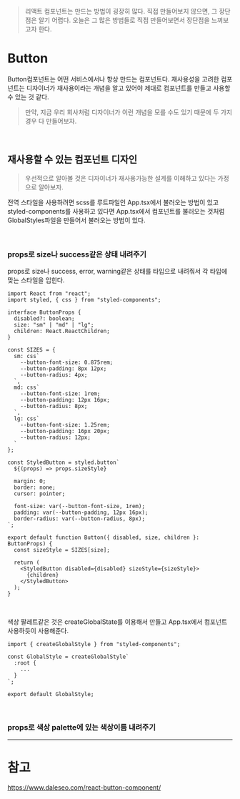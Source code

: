 > 리액트 컴포넌트는 만드는 방법이 굉장히 많다. 직접 만들어보지 않으면, 그 장단점은 알기 어렵다. 오늘은 그 많은 방법들로 직접 만들어보면서 장단점을 느껴보고자 한다.



# Button

Button컴포넌트는 어떤 서비스에서나 항상 만드는 컴포넌트다. 재사용성을 고려한 컴포넌트는 디자이너가 재사용이라는 개념을 알고 있어야 제대로 컴포넌트를 만들고 사용할 수 있는 것 같다.

> 만약, 지금 우리 회사처럼 디자이너가 이런 개념을 모를 수도 있기 때문에 두 가지 경우 다 만들어보자.

<br />

## 재사용할 수 있는 컴포넌트 디자인

> 우선적으로 알아볼 것은 디자이너가 재사용가능한 설계를 이해하고 있다는 가정으로 알아보자.

전역 스타일을 사용하려면 scss를 루트파일인 App.tsx에서 불러오는 방법이 있고 styled-components를 사용하고 있다면 App.tsx에서 컴포넌트를 불러오는 것처럼 GlobalStyles파일을 만들어서 불러오는 방법이 있다.

<br />

### props로 size나 success같은 상태 내려주기

props로 size나 success, error, warning같은 상태를 타입으로 내려줘서 각 타입에 맞는 스타일을 입힌다.

```tsx
import React from "react";
import styled, { css } from "styled-components";

interface ButtonProps {
  disabled?: boolean;
  size: "sm" | "md" | "lg";
  children: React.ReactChildren;
}

const SIZES = {
  sm: css`
    --button-font-size: 0.875rem;
    --button-padding: 8px 12px;
    --button-radius: 4px;
  `,
  md: css`
    --button-font-size: 1rem;
    --button-padding: 12px 16px;
    --button-radius: 8px;
  `,
  lg: css`
    --button-font-size: 1.25rem;
    --button-padding: 16px 20px;
    --button-radius: 12px;
  `
};

const StyledButton = styled.button`
  ${(props) => props.sizeStyle}

  margin: 0;
  border: none;
  cursor: pointer;

  font-size: var(--button-font-size, 1rem);
  padding: var(--button-padding, 12px 16px);
  border-radius: var(--button-radius, 8px);
`;

export default function Button({ disabled, size, children }: ButtonProps) {
  const sizeStyle = SIZES[size];

  return (
    <StyledButton disabled={disabled} sizeStyle={sizeStyle}>
      {children}
    </StyledButton>
  );
}
```

<br />

색상 팔레트같은 것은 createGlobalState를 이용해서 만들고 App.tsx에서 컴포넌트 사용하듯이 사용해준다.

```tsx
import { createGlobalStyle } from "styled-components";

const GlobalStyle = createGlobalStyle`
  :root {
    ...
  }
`;

export default GlobalStyle;

```

<br />

### props로 색상 palette에 있는 색상이름 내려주기







---

# 참고

https://www.daleseo.com/react-button-component/